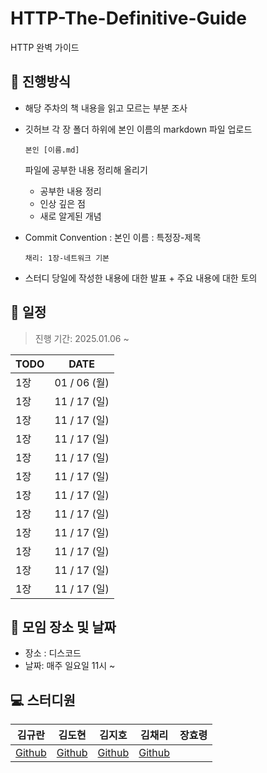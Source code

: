 # HTTP-The-Definitive-Guide
HTTP 완벽 가이드

## 💫 진행방식

- 해당 주차의 책 내용을 읽고 모르는 부분 조사

- 깃허브 각 장 폴더 하위에 본인 이름의 markdown 파일 업로드

  ```
  본인 [이름.md]
  ```

  파일에 공부한 내용 정리해 올리기

  - 공부한 내용 정리
  - 인상 깊은 점
  - 새로 알게된 개념

- Commit Convention : 본인 이름 : 특정장-제목

  ``` 
  채리: 1장-네트워크 기본
  ```

- 스터디 당일에 작성한 내용에 대한 발표 + 주요 내용에 대한 토의



## 📅 일정

> 진행 기간: 2025.01.06 ~ 

| TODO               | DATE         |
| ------------------ | ------------ |
| 1장                | 01 / 06 (월) |
| 1장                | 11 / 17 (일) |
| 1장                | 11 / 17 (일) |
| 1장                | 11 / 17 (일) |
| 1장                | 11 / 17 (일) |
| 1장                | 11 / 17 (일) |
| 1장                | 11 / 17 (일) |
| 1장                | 11 / 17 (일) |
| 1장                | 11 / 17 (일) |
| 1장                | 11 / 17 (일) |
| 1장                | 11 / 17 (일) |
| 1장                | 11 / 17 (일) |



## 📌 모임 장소 및 날짜

- 장소 : 디스코드
- 날짜: 매주 일요일 11시 ~ 




## 💻 스터디원

| 김규란                                | 김도현                             | 김지호                                 | 김채리                                  | 장효령 |
| ------------------------------------- | ---------------------------------- | -------------------------------------- | --------------------------------------- | ------ |
| [Github](https://github.com/gyulhana) | [Github](https://github.com/DOACT) | [Github](https://github.com/JEEEEEEHO) | [Github](https://github.com/cherry2250) |        |


